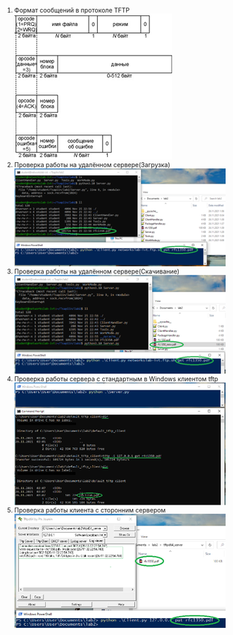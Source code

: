 1. Формат сообщений в протоколе TFTP  
![Format](https://raw.githubusercontent.com/TsaplinIA/NetworksLab2021/Lab2/images/1_tftp_protocol.png)  
2. Проверка работы на удалённом сервере(Загрузка)  
![ServerIVTUpload](https://raw.githubusercontent.com/TsaplinIA/NetworksLab2021/Lab2/images/2_remote_server_put.png)  
3. Проверка работы на удалённом сервере(Скачивание)  
![ServerIVTDownload](https://raw.githubusercontent.com/TsaplinIA/NetworksLab2021/Lab2/images/3_remote_server_get.png)  
4. Проверка работы сервера с стандартным в Windows клиентом tftp  
![WinClient](https://raw.githubusercontent.com/TsaplinIA/NetworksLab2021/Lab2/images/4_default_tftp_client.png)  
5. Проверка работы клиента с сторонним сервером  
![OutServer](https://raw.githubusercontent.com/TsaplinIA/NetworksLab2021/Lab2/images/5_third_party_tftp_server.png)  